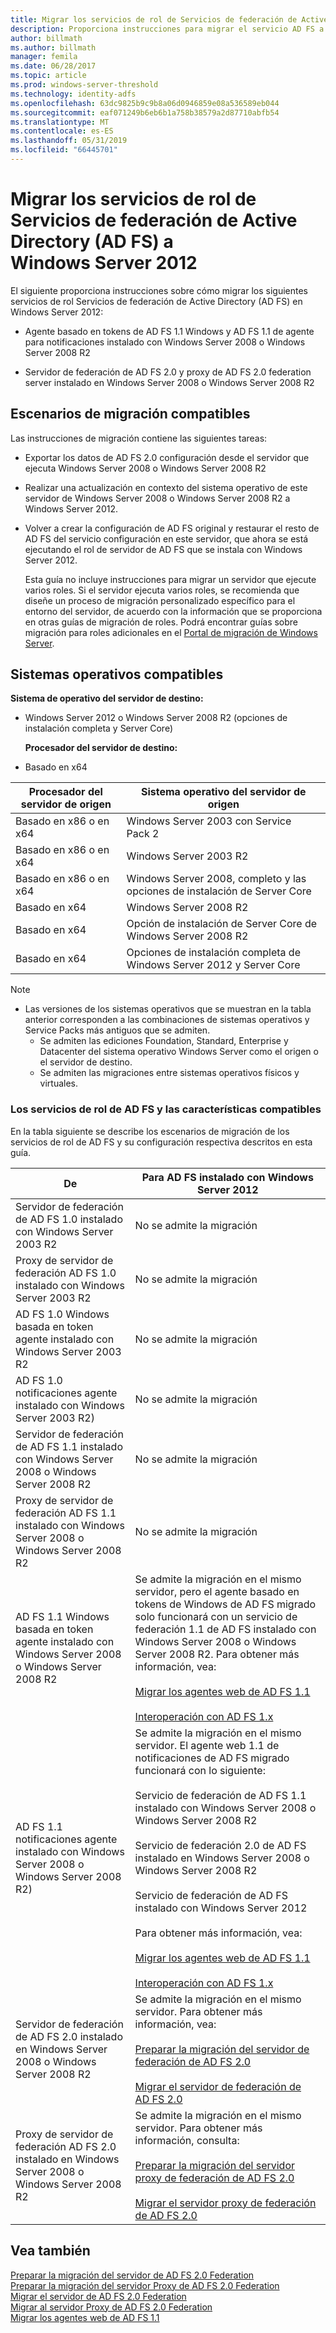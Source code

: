 ```yaml
---
title: Migrar los servicios de rol de Servicios de federación de Active Directory (AD FS) a Windows Server 2012
description: Proporciona instrucciones para migrar el servicio AD FS a Windows Server 2012.
author: billmath
ms.author: billmath
manager: femila
ms.date: 06/28/2017
ms.topic: article
ms.prod: windows-server-threshold
ms.technology: identity-adfs
ms.openlocfilehash: 63dc9825b9c9b8a06d0946859e08a536589eb044
ms.sourcegitcommit: eaf071249b6eb6b1a758b38579a2d87710abfb54
ms.translationtype: MT
ms.contentlocale: es-ES
ms.lasthandoff: 05/31/2019
ms.locfileid: "66445701"
---
```

# <a name="migrate-active-directory-federation-services-role-services-to-windows-server-2012"></a>Migrar los servicios de rol de Servicios de federación de Active Directory (AD FS) a Windows Server 2012

El siguiente proporciona instrucciones sobre cómo migrar los siguientes servicios de rol Servicios de federación de Active Directory (AD FS) en Windows Server 2012:  
  
-   Agente basado en tokens de AD FS 1.1 Windows y AD FS 1.1 de agente para notificaciones instalado con Windows Server 2008 o Windows Server 2008 R2  
  
-   Servidor de federación de AD FS 2.0 y proxy de AD FS 2.0 federation server instalado en Windows Server 2008 o Windows Server 2008 R2    
  
## <a name="supported-migration-scenarios"></a>Escenarios de migración compatibles  
 Las instrucciones de migración contiene las siguientes tareas:  
  
- Exportar los datos de AD FS 2.0 configuración desde el servidor que ejecuta Windows Server 2008 o Windows Server 2008 R2  
  
- Realizar una actualización en contexto del sistema operativo de este servidor de Windows Server 2008 o Windows Server 2008 R2 a Windows Server 2012.
  
- Volver a crear la configuración de AD FS original y restaurar el resto de AD FS del servicio configuración en este servidor, que ahora se está ejecutando el rol de servidor de AD FS que se instala con Windows Server 2012.  
  
  Esta guía no incluye instrucciones para migrar un servidor que ejecute varios roles. Si el servidor ejecuta varios roles, se recomienda que diseñe un proceso de migración personalizado específico para el entorno del servidor, de acuerdo con la información que se proporciona en otras guías de migración de roles. Podrá encontrar guías sobre migración para roles adicionales en el [Portal de migración de Windows Server](https://go.microsoft.com/fwlink/?LinkId=247608).  
  
## <a name="supported-operating-systems"></a>Sistemas operativos compatibles  
 **Sistema de operativo del servidor de destino:**  
  

- Windows Server 2012 o Windows Server 2008 R2 (opciones de instalación completa y Server Core)  
  
  **Procesador del servidor de destino:**  
  

- Basado en x64  
  
|Procesador del servidor de origen|Sistema operativo del servidor de origen|  
|-----|-----|  
|Basado en x86 o en x64|Windows Server 2003 con Service Pack 2|  
|Basado en x86 o en x64|Windows Server 2003 R2|  
|Basado en x86 o en x64|Windows Server 2008, completo y las opciones de instalación de Server Core|  
|Basado en x64|Windows Server 2008 R2|  
|Basado en x64|Opción de instalación de Server Core de Windows Server 2008 R2|  
|Basado en x64|Opciones de instalación completa de Windows Server 2012 y Server Core|  
  
> [!NOTE]
> - Las versiones de los sistemas operativos que se muestran en la tabla anterior corresponden a las combinaciones de sistemas operativos y Service Packs más antiguos que se admiten.  
>   -   Se admiten las ediciones Foundation, Standard, Enterprise y Datacenter del sistema operativo Windows Server como el origen o el servidor de destino.  
>   -   Se admiten las migraciones entre sistemas operativos físicos y virtuales.  
  
### <a name="supported-ad-fs-role-services-and-features"></a>Los servicios de rol de AD FS y las características compatibles  
 En la tabla siguiente se describe los escenarios de migración de los servicios de rol de AD FS y su configuración respectiva descritos en esta guía.  
  
|De|Para AD FS instalado con Windows Server 2012|  
|----------|-----|  
|Servidor de federación de AD FS 1.0 instalado con Windows Server 2003 R2|No se admite la migración|  
|Proxy de servidor de federación AD FS 1.0 instalado con Windows Server 2003 R2|No se admite la migración|  
|AD FS 1.0 Windows basada en token agente instalado con Windows Server 2003 R2|No se admite la migración|  
|AD FS 1.0 notificaciones agente instalado con Windows Server 2003 R2)|No se admite la migración|  
|Servidor de federación de AD FS 1.1 instalado con Windows Server 2008 o Windows Server 2008 R2|No se admite la migración|  
|Proxy de servidor de federación AD FS 1.1 instalado con Windows Server 2008 o Windows Server 2008 R2|No se admite la migración|  
|AD FS 1.1 Windows basada en token agente instalado con Windows Server 2008 o Windows Server 2008 R2|Se admite la migración en el mismo servidor, pero el agente basado en tokens de Windows de AD FS migrado solo funcionará con un servicio de federación 1.1 de AD FS instalado con Windows Server 2008 o Windows Server 2008 R2. Para obtener más información, vea:<br /><br /> [Migrar los agentes web de AD FS 1.1](migrate-the-ad-fs-web-agent.md)<br /><br /> [Interoperación con AD FS 1.x](Interoperating-with-AD-FS-1.x.md)|  
|AD FS 1.1 notificaciones agente instalado con Windows Server 2008 o Windows Server 2008 R2)|Se admite la migración en el mismo servidor. El agente web 1.1 de notificaciones de AD FS migrado funcionará con lo siguiente:<br /><br /> Servicio de federación de AD FS 1.1 instalado con Windows Server 2008 o Windows Server 2008 R2<br /><br /> Servicio de federación 2.0 de AD FS instalado en Windows Server 2008 o Windows Server 2008 R2<br /><br /> Servicio de federación de AD FS instalado con Windows Server 2012<br /><br /> Para obtener más información, vea:<br /><br /> [Migrar los agentes web de AD FS 1.1](migrate-the-ad-fs-web-agent.md)<br /><br /> [Interoperación con AD FS 1.x](Interoperating-with-AD-FS-1.x.md)|  
|Servidor de federación de AD FS 2.0 instalado en Windows Server 2008 o Windows Server 2008 R2|Se admite la migración en el mismo servidor. Para obtener más información, vea:<br /><br /> [Preparar la migración del servidor de federación de AD FS 2.0](prepare-to-migrate-ad-fs-fed-server.md)<br /><br /> [Migrar el servidor de federación de AD FS 2.0](migrate-the-ad-fs-fed-server.md)|  
|Proxy de servidor de federación AD FS 2.0 instalado en Windows Server 2008 o Windows Server 2008 R2|Se admite la migración en el mismo servidor.  Para obtener más información, consulta:<br /><br /> [Preparar la migración del servidor proxy de federación de AD FS 2.0](prepare-to-migrate-ad-fs-fed-proxy.md)<br /><br /> [Migrar el servidor proxy de federación de AD FS 2.0](migrate-the-ad-fs-2-fed-server-proxy.md)|  
  
## <a name="see-also"></a>Vea también  
 [Preparar la migración del servidor de AD FS 2.0 Federation](prepare-to-migrate-ad-fs-fed-server.md)   
 [Preparar la migración del servidor Proxy de AD FS 2.0 Federation](prepare-to-migrate-ad-fs-fed-proxy.md)   
 [Migrar el servidor de AD FS 2.0 Federation](migrate-the-ad-fs-fed-server.md)   
 [Migrar al servidor Proxy de AD FS 2.0 Federation](migrate-the-ad-fs-2-fed-server-proxy.md)   
 [Migrar los agentes web de AD FS 1.1](migrate-the-ad-fs-web-agent.md)